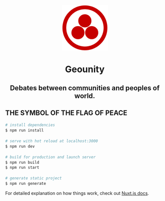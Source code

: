 <p align="center">
  <a href="https://geounity.org" target="_blank">
    <img src="./.readme-images/simbolo.gif" alt="Simbolo de la Paz"/>
  </a>
  <h1 align="center"> Geounity </h1>
  <h2 align="center">Debates between communities and peoples of world.</h2>
</p>

## THE SYMBOL OF THE FLAG OF PEACE

``` bash
# install dependencies
$ npm run install

# serve with hot reload at localhost:3000
$ npm run dev

# build for production and launch server
$ npm run build
$ npm run start

# generate static project
$ npm run generate
```

For detailed explanation on how things work, check out [Nuxt.js docs](https://nuxtjs.org).
